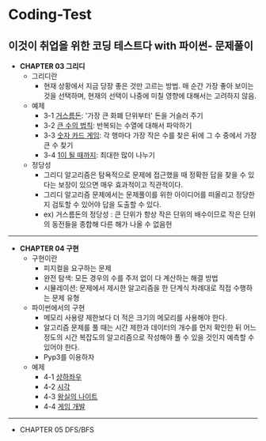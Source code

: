 Coding-Test
=============
이것이 취업을 위한 코딩 테스트다 with 파이썬- 문제풀이
-------------
* **CHAPTER 03 그리디**
	+ 그리디란
		- 현재 상황에서 지금 당장 좋은 것만 고르는 방법. 매 순간 가장 좋아 보이는 것을 선택하며, 현재의 선택이 나중에 미칠 영향에 대해서는 고려하지 않음.
	+ 예제
		- 3-1 [거스름돈](https://github.com/parkgr95/Coding_Test/blob/main/Ch03.%EA%B7%B8%EB%A6%AC%EB%94%94/3-1.py): '가장 큰 화폐 단위부터' 돈을 거슬러 주기
		- 3-2 [큰 수의 법칙](https://github.com/parkgr95/Coding_Test/blob/main/Ch03.%EA%B7%B8%EB%A6%AC%EB%94%94/3-2.py): 반복되는 수열에 대해서 파악하기
		- 3-3 [숫자 카드 게임](https://github.com/parkgr95/Coding_Test/blob/main/Ch03.%EA%B7%B8%EB%A6%AC%EB%94%94/3-3.py): 각 행마다 가장 작은 수를 찾은 뒤에 그 수 중에서 가장 큰 수 찾기
		- 3-4 [1이 될 때까지](https://github.com/parkgr95/Coding_Test/blob/main/Ch03.%EA%B7%B8%EB%A6%AC%EB%94%94/3-4.py): 최대한 많이 나누기
	+ 정당성
		- 그리디 알고리즘은 탐욕적으로 문제에 접근했을 때 정확한 답을 찾을 수 있다는 보장이 있으면 매우 효과적이고 직관적이다.
		- 그리디 알고리즘 문제에서는 문제풀이를 위한 아이디어를 떠올리고 정당한 지 검토할 수 있어야 답을 도출할 수 있다.
		- ex) 거스름돈의 정당성 : 큰 단위가 항상 작은 단위의 배수이므로 작은 단위의 동전들을 종합해 다른 해가 나올 수 없음헌
* * *
* **CHAPTER 04 구현**
	+ 구현이란
		- 피지컬을 요구하는 문제
		- 완전 탐색: 모든 경우의 수를 주저 없이 다 계산하는 해결 방법
		- 시뮬레이션: 문제에서 제시한 알고리즘을 한 단계식 차례대로 직접 수행하는 문제 유형
	+ 파이썬에서의 구현
		- 메모리 사용량 제한보다 더 적은 크기의 메모리를 사용해야 한다.
		- 알고리즘 문제를 풀 때는 시간 제한과 데이터의 개수를 먼저 확인한 뒤 어느 정도의 시간 복잡도의 알고리즘으로 작성해야 풀 수 있을 것인지 예측할 수 있어야 한다.
		- Pyp3를 이용하자
	+ 예제
		- 4-1 [상하좌우](https://github.com/parkgr95/Coding_Test/blob/main/Ch04.%EA%B7%B8%EB%A6%AC%EB%94%94/4-1.py)
		- 4-2 [시각](https://github.com/parkgr95/Coding_Test/blob/main/Ch04.%EA%B7%B8%EB%A6%AC%EB%94%94/4-2.py)
		- 4-3 [왕실의 나이트](https://github.com/parkgr95/Coding_Test/blob/main/Ch04.%EA%B7%B8%EB%A6%AC%EB%94%94/4-3.py)
		- 4-4 [게임 개발](https://github.com/parkgr95/Coding_Test/blob/main/Ch04.%EA%B7%B8%EB%A6%AC%EB%94%94/4-3.py)
* * *
* CHAPTER 05 DFS/BFS
